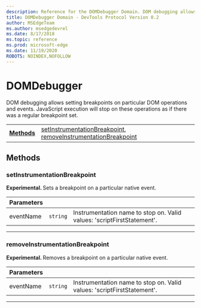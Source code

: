 ```yaml
---
description: Reference for the DOMDebugger Domain. DOM debugging allows setting breakpoints on particular DOM operations and events. JavaScript execution will stop on these operations as if there was a regular breakpoint set.
title: DOMDebugger Domain - DevTools Protocol Version 0.2
author: MSEdgeTeam
ms.author: msedgedevrel
ms.date: 8/17/2018
ms.topic: reference
ms.prod: microsoft-edge
ms.date: 11/19/2020
ROBOTS: NOINDEX,NOFOLLOW
---
```

# DOMDebugger

DOM debugging allows setting breakpoints on particular DOM operations and events. JavaScript execution will stop on these operations as if there was a regular breakpoint set.

| | |
|-|-|
| [**Methods**](#methods) | [setInstrumentationBreakpoint](#setinstrumentationbreakpoint), [removeInstrumentationBreakpoint](#removeinstrumentationbreakpoint) |
## Methods

### setInstrumentationBreakpoint
<span><b>Experimental. </b></span>Sets a breakpoint on a particular native event.

<table>
    <thead>
        <tr>
            <th>Parameters</th>
            <th></th>
            <th></th>
        </tr>
    </thead>
    <tbody>
        <tr>
            <td>eventName</td>
            <td><code class="flyout">string</code></td>
            <td>Instrumentation name to stop on. Valid values: 'scriptFirstStatement'.</td>
        </tr>
    </tbody>
</table>
</p>

---

### removeInstrumentationBreakpoint
<span><b>Experimental. </b></span>Removes a breakpoint on a particular native event.

<table>
    <thead>
        <tr>
            <th>Parameters</th>
            <th></th>
            <th></th>
        </tr>
    </thead>
    <tbody>
        <tr>
            <td>eventName</td>
            <td><code class="flyout">string</code></td>
            <td>Instrumentation name to stop on. Valid values: 'scriptFirstStatement'.</td>
        </tr>
    </tbody>
</table>
</p>

---
